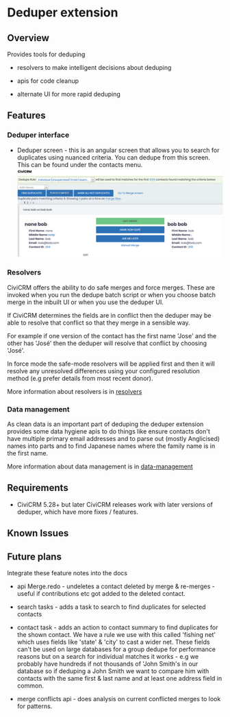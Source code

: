 # Deduper extension
## Overview

Provides tools for deduping

  - resolvers to make intelligent decisions about deduping

  - apis for code cleanup

  - alternate UI for more rapid deduping

## Features

### Deduper interface

- Deduper screen - this is an angular screen that allows you to search for duplicates using nuanced criteria. You can dedupe from this screen.
  This can be found under the contacts menu.
  ![Deduper Screen](images/Deduper.png?raw=true "Deduper screen")

### Resolvers

CiviCRM offers the ability to do safe merges and force merges. These
are invoked when you run the dedupe batch script or when you choose
batch merge in the inbuilt UI or when you use the deduper UI.

If CiviCRM determines the fields are in conflict then the deduper may
be able to resolve that conflict so that they merge in a sensible way.

For example if one version of the contact has the first name
'Jose' and the other has 'José' then the deduper will resolve that
conflict by choosing 'José'.

In force mode the safe-mode resolvers will be applied first and
then it will resolve any unresolved differences using your
configured resolution method (e.g prefer details from most recent donor).

More information about resolvers is in [resolvers](resolvers.md)

### Data management

As clean data is an important part of deduping the deduper extension
provides some data hygiene apis to do things like ensure
contacts don't have multiple primary email addresses and to
parse out (mostly Anglicised) names into parts and to find
Japanese names where the family name is in the first name.

More information about data management is in [data-management](data-management.md)

## Requirements

* CiviCRM 5.28+ but later CiviCRM releases work with later
versions of deduper, which have more fixes / features.

## Known Issues



## Future plans
Integrate these feature notes into the docs

- api Merge.redo - undeletes a contact deleted by merge & re-merges - useful if contributions etc got added to the deleted contact.

- search tasks - adds a task to search to find duplicates for selected contacts

- contact task - adds an action to contact summary to find duplicates for the shown contact. We have
  a rule we use with this called 'fishing net' which uses fields like 'state' & 'city' to cast a wider net.
  These fields can't be used on large databases for a group dedupe for performance reasons but on a search
  for individual matches it works - e.g we probably have hundreds if not thousands of 'John Smith's in our database so if deduping
  a John Smith we want to compare him with contacts with the same first & last name and at least one
  address field in common.

- merge conflicts api - does analysis on current conflicted merges to look for patterns.


